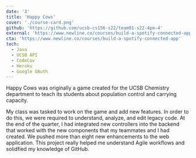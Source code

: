 ```yaml
---
date: '3'
title: 'Happy Cows'
cover: './course-card.png'
github: 'https://github.com/ucsb-cs156-s22/team01-s22-4pm-4'
external: 'https://www.newline.co/courses/build-a-spotify-connected-app'
cta: 'https://www.newline.co/courses/build-a-spotify-connected-app'
tech:
  - Java
  - UCSB API
  - CodeCov
  - Heroku
  - Google OAuth
---
```


Happy Cows was originally a game created for the UCSB Chemistry department to teach its students about population control and carrying capacity.

My class was tasked to work on the game and add new features. In order to do this, we were required to understand, analyze, and edit legacy code. At the end of the quarter, I had integrated new controllers into the backend that worked with the new components that my teammates and I had created. We pushed more than eight new enhancements to the web application. This project really helped me understand Agile workflows and solidfied my knowledge of GitHub.
